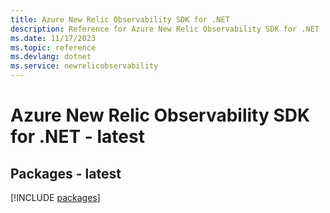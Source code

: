 ```yaml
---
title: Azure New Relic Observability SDK for .NET
description: Reference for Azure New Relic Observability SDK for .NET
ms.date: 11/17/2023
ms.topic: reference
ms.devlang: dotnet
ms.service: newrelicobservability
---
```

# Azure New Relic Observability SDK for .NET - latest
## Packages - latest
[!INCLUDE [packages](new-relic-observability-index.md)]